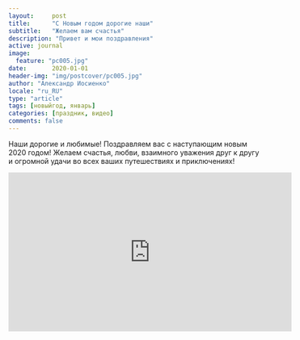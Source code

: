 ```yaml
---
layout:     post
title:      "С Новым годом дорогие наши"
subtitle:   "Желаем вам счастья"
description: "Привет и мои поздравления"
active: journal
image:
  feature: "pc005.jpg"
date:       2020-01-01 
header-img: "img/postcover/pc005.jpg"
author: "Александр Иосиенко"
locale: "ru_RU"
type: "article"
tags: [новыйгод, январь]
categories: [праздник, видео]
comments: false
---
```


<p>Наши дорогие и любимые! Поздравляем вас с наступающим новым 2020 годом! Желаем счастья, любви, взаимного уважения друг к другу и огромной удачи во всех ваших путешествиях и приключениях!</p>

<p></p>
<iframe width="560" height="315" src="https://www.youtube.com/embed/mmlsrQxGkkE" frameborder="0" allow="accelerometer; autoplay; encrypted-media; gyroscope; picture-in-picture" allowfullscreen></iframe>

